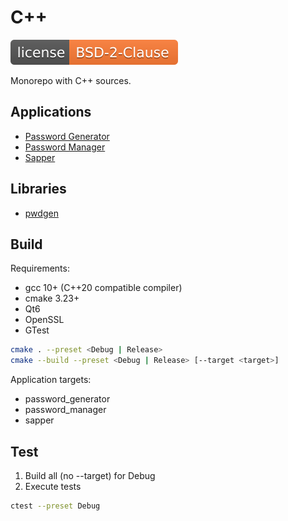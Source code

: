 # C++

[![License](docs/license.svg)](LICENSE)

Monorepo with C++ sources.

## Applications

+ [Password Generator](./apps/password_generator)
+ [Password Manager](./apps/password_manager)
+ [Sapper](./apps/sapper)

## Libraries

+ [pwdgen](./libs/pwdgen)

## Build

Requirements:
* gcc 10+ (C++20 compatible compiler)
* cmake 3.23+
* Qt6
* OpenSSL
* GTest

```sh
cmake . --preset <Debug | Release>
cmake --build --preset <Debug | Release> [--target <target>]
```

Application targets:
* password_generator
* password_manager
* sapper

## Test

1. Build all (no --target) for Debug
2. Execute tests

```sh
ctest --preset Debug
```
